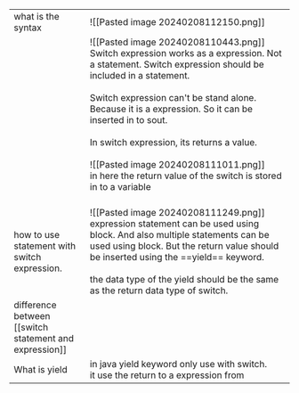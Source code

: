 
|                                                            |                                                                                                                                                                                                                                                                                                                                                                                                                                                 |
| ---------------------------------------------------------- | ----------------------------------------------------------------------------------------------------------------------------------------------------------------------------------------------------------------------------------------------------------------------------------------------------------------------------------------------------------------------------------------------------------------------------------------------- |
| what is the syntax                                         | ![[Pasted image 20240208112150.png]]<br>                                                                                                                                                                                                                                                                                                                                                                                                        |
| <br>                                                       | ![[Pasted image 20240208110443.png]]<br>Switch expression works  as a expression. Not a statement. Switch expression should be included in a statement.<br><br>Switch expression can't be stand alone. Because it is a expression. So it can be inserted in to sout.<br><br>In switch expression, its returns a value.<br><br>![[Pasted image 20240208111011.png]]<br>in here the return value of the switch is stored in to a variable<br><br> |
| how to use <br>statement with switch<br>expression.        | ![[Pasted image 20240208111249.png]]<br>expression statement can be used using block. And also multiple statements can be used using block. But the return value should be inserted using the ==yield== keyword.<br><br>the data type of the yield should be the same as the return data type of switch.<br>                                                                                                                                    |
| difference between <br>[[switch statement and expression]] |                                                                                                                                                                                                                                                                                                                                                                                                                                                 |
| What is yield                                              | in java yield keyword only use with switch.<br>it use the return to a expression from                                                                                                                                                                                                                                                                                                                                                           |
